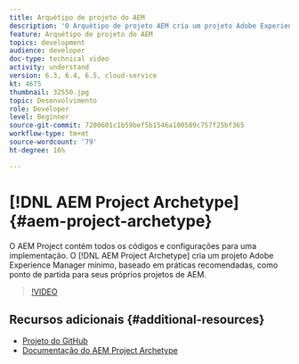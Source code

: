 ```yaml
---
title: Arquétipo de projeto do AEM
description: 'O Arquétipo de projeto AEM cria um projeto Adobe Experience Manager mínimo, baseado em práticas recomendadas, como ponto de partida para seus próprios projetos AEM. '
feature: Arquétipo de projeto do AEM
topics: development
audience: developer
doc-type: technical video
activity: understand
version: 6.3, 6.4, 6.5, cloud-service
kt: 4675
thumbnail: 32550.jpg
topic: Desenvolvimento
role: Developer
level: Beginner
source-git-commit: 7200601c1b59bef5b1546a100589c757f25bf365
workflow-type: tm+mt
source-wordcount: '79'
ht-degree: 16%

---
```



# [!DNL AEM Project Archetype] {#aem-project-archetype}

O AEM Project contém todos os códigos e configurações para uma implementação. O [!DNL AEM Project Archetype] cria um projeto Adobe Experience Manager mínimo, baseado em práticas recomendadas, como ponto de partida para seus próprios projetos de AEM.

>[!VIDEO](https://video.tv.adobe.com/v/32550/?quality=12&learn=on)

## Recursos adicionais {#additional-resources}

* [Projeto do GitHub](https://github.com/adobe/aem-project-archetype)
* [Documentação do AEM Project Archetype](https://experienceleague.adobe.com/docs/experience-manager-core-components/using/developing/archetype/overview.html)
